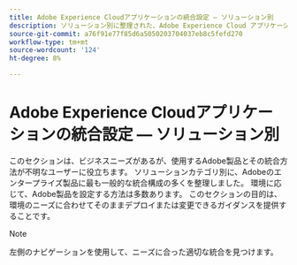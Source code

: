 ```yaml
---
title: Adobe Experience Cloudアプリケーションの統合設定 — ソリューション別
description: ソリューション別に整理された、Adobe Experience Cloud アプリケーションの一般的な統合設定です。
source-git-commit: a76f91e77f85d6a5050203704037eb8c5fefd270
workflow-type: tm+mt
source-wordcount: '124'
ht-degree: 8%

---
```



# Adobe Experience Cloudアプリケーションの統合設定 — ソリューション別

このセクションは、ビジネスニーズがあるが、使用するAdobe製品とその統合方法が不明なユーザーに役立ちます。  ソリューションカテゴリ別に、Adobeのエンタープライズ製品に最も一般的な統合構成の多くを整理しました。  環境に応じて、Adobe製品を設定する方法は多数あります。  このセクションの目的は、環境のニーズに合わせてそのままデプロイまたは変更できるガイダンスを提供することです。

>[!NOTE]
>
>左側のナビゲーションを使用して、ニーズに合った適切な統合を見つけます。